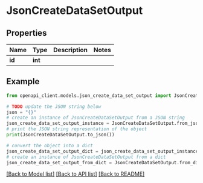 # JsonCreateDataSetOutput


## Properties

Name | Type | Description | Notes
------------ | ------------- | ------------- | -------------
**id** | **int** |  | 

## Example

```python
from openapi_client.models.json_create_data_set_output import JsonCreateDataSetOutput

# TODO update the JSON string below
json = "{}"
# create an instance of JsonCreateDataSetOutput from a JSON string
json_create_data_set_output_instance = JsonCreateDataSetOutput.from_json(json)
# print the JSON string representation of the object
print(JsonCreateDataSetOutput.to_json())

# convert the object into a dict
json_create_data_set_output_dict = json_create_data_set_output_instance.to_dict()
# create an instance of JsonCreateDataSetOutput from a dict
json_create_data_set_output_from_dict = JsonCreateDataSetOutput.from_dict(json_create_data_set_output_dict)
```
[[Back to Model list]](../README.md#documentation-for-models) [[Back to API list]](../README.md#documentation-for-api-endpoints) [[Back to README]](../README.md)


